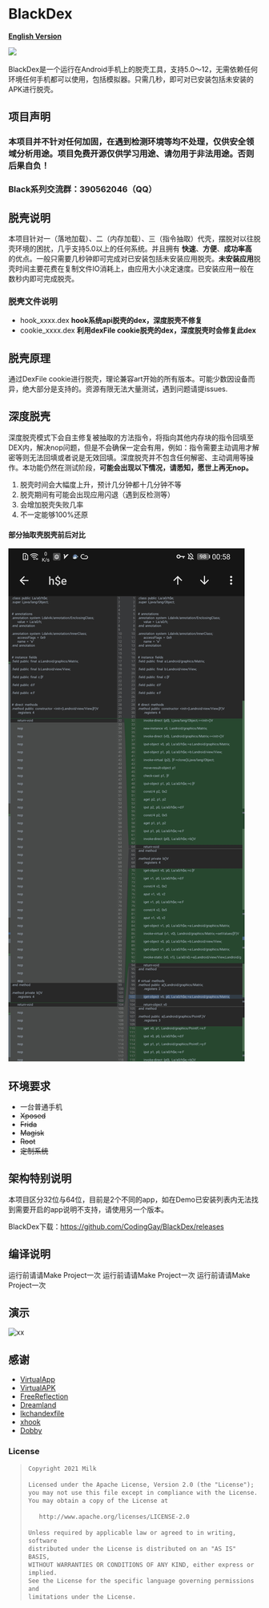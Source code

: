 # BlackDex

**[English Version](README_EN.md)**

![](https://img.shields.io/badge/language-java-brightgreen.svg)

BlackDex是一个运行在Android手机上的脱壳工具，支持5.0～12，无需依赖任何环境任何手机都可以使用，包括模拟器。只需几秒，即可对已安装包括未安装的APK进行脱壳。

## 项目声明
### 本项目并不针对任何加固，在遇到检测环境等均不处理，仅供安全领域分析用途。项目免费开源仅供学习用途、请勿用于非法用途。否则后果自负！
### Black系列交流群：390562046（QQ）

## 脱壳说明
本项目针对一（落地加载）、二（内存加载）、三（指令抽取）代壳，摆脱对以往脱壳环境的困扰，几乎支持5.0以上的任何系统。并且拥有 **快速**、**方便**、**成功率高** 的优点。一般只需要几秒钟即可完成对已安装包括未安装应用脱壳。**未安装应用**脱壳时间主要花费在复制文件IO消耗上，由应用大小决定速度。已安装应用一般在数秒内即可完成脱壳。

### 脱壳文件说明
- hook_xxxx.dex **hook系统api脱壳的dex，深度脱壳不修复**
- cookie_xxxx.dex **利用dexFile cookie脱壳的dex，深度脱壳时会修复此dex**


## 脱壳原理
通过DexFile cookie进行脱壳，理论兼容art开始的所有版本。可能少数因设备而异，绝大部分是支持的。资源有限无法大量测试，遇到问题请提issues.

## 深度脱壳
深度脱壳模式下会自主修复被抽取的方法指令，将指向其他内存块的指令回填至DEX内，解决nop问题，但是不会确保一定会有用，例如：指令需要主动调用才解密等则无法回填或者说是无效回填。深度脱壳并不包含任何解密、主动调用等操作。本功能仍然在测试阶段，**可能会出现以下情况，请悉知，愿世上再无nop。**
1. 脱壳时间会大幅度上升，预计几分钟都十几分钟不等
2. 脱壳期间有可能会出现应用闪退（遇到反检测等）
3. 会增加脱壳失败几率
4. 不一定能够100%还原

#### 部分抽取壳脱壳前后对比
![xx](nop_diff.jpg)

## 环境要求
- 一台普通手机
- ~~Xposed~~
- ~~Frida~~
- ~~Magisk~~
- ~~Root~~
- ~~定制系统~~

## 架构特别说明
本项目区分32位与64位，目前是2个不同的app，如在Demo已安装列表内无法找到需要开启的app说明不支持，请使用另一个版本。

BlackDex下载：https://github.com/CodingGay/BlackDex/releases

## 编译说明
运行前请请Make Project一次
运行前请请Make Project一次
运行前请请Make Project一次

## 演示
![xx](demonstration.gif)


## 感谢
- [VirtualApp](https://github.com/asLody/VirtualApp)
- [VirtualAPK](https://github.com/didi/VirtualAPK)
- [FreeReflection](https://github.com/tiann/FreeReflection)
- [Dreamland](https://github.com/canyie/Dreamland)
- [lkchandexfile](https://github.com/lkchan724/lkchandexfile)
- [xhook](https://github.com/iqiyi/xHook)
- [Dobby](https://github.com/jmpews/Dobby)
### License

> ```
> Copyright 2021 Milk
>
> Licensed under the Apache License, Version 2.0 (the "License");
> you may not use this file except in compliance with the License.
> You may obtain a copy of the License at
>
>    http://www.apache.org/licenses/LICENSE-2.0
>
> Unless required by applicable law or agreed to in writing, software
> distributed under the License is distributed on an "AS IS" BASIS,
> WITHOUT WARRANTIES OR CONDITIONS OF ANY KIND, either express or implied.
> See the License for the specific language governing permissions and
> limitations under the License.
> ```
